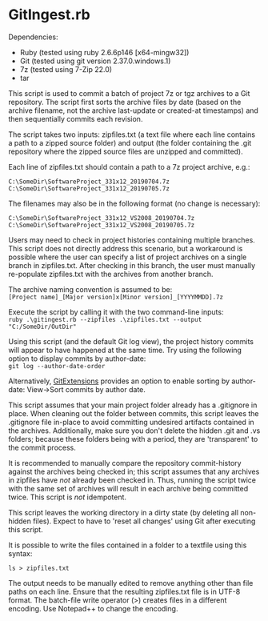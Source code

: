 # GitIngest.rb

Dependencies:
 * Ruby (tested using ruby 2.6.6p146 [x64-mingw32])
 * Git (tested using git version 2.37.0.windows.1)
 * 7z (tested using 7-Zip 22.0)
 * tar

This script is used to commit a batch of project 7z or tgz archives to a Git repository. The script first sorts the archive files by date (based on the archive filename, not the archive last-update or created-at timestamps) and then sequentially commits each revision.

The script takes two inputs: zipfiles.txt (a text file where each line contains a path to a zipped source folder) and output (the folder containing the .git repository where the zipped source files are unzipped and committed).

Each line of zipfiles.txt should contain a path to a 7z project archive, e.g.:

```
C:\SomeDir\SoftwareProject_331x12_20190704.7z
C:\SomeDir\SoftwareProject_331x12_20190705.7z
```

The filenames may also be in the following format (no change is necessary):

```
C:\SomeDir\SoftwareProject_331x12_VS2008_20190704.7z
C:\SomeDir\SoftwareProject_331x12_VS2008_20190705.7z
```

Users may need to check in project histories containing multiple branches. This script does not directly address this scenario, but a workaround is possible where the user can specify a list of project archives on a single branch in zipfiles.txt. After checking in this branch, the user must manually re-populate zipfiles.txt with the archives from another branch.

The archive naming convention is assumed to be:  
```[Project name]_[Major version]x[Minor version]_[YYYYMMDD].7z```

Execute the script by calling it with the two command-line inputs:  
```ruby .\gitingest.rb --zipfiles .\zipfiles.txt --output "C:/SomeDir/OutDir"```

Using this script (and the default Git log view), the project history commits will appear to have happened at the same time. Try using the following option to display commits by author-date:  
```git log --author-date-order```

Alternatively, [GitExtensions](http://gitextensions.github.io/) provides an option to enable sorting by author-date: View->Sort commits by author date.

This script assumes that your main project folder already has a .gitignore in place. When cleaning out the folder between commits, this script leaves the .gitignore file in-place to avoid committing undesired artifacts contained in the archives. Additionally, make sure you don't delete the hidden .git and .vs folders; because these folders being with a period, they are 'transparent' to the commit process.

It is recommended to manually compare the repository commit-history against the archives being checked in; this script assumes that any archives in zipfiles have *not* already 
been checked in. Thus, running the script twice with the same set of archives will result in each archive being committed twice. This script is *not* idempotent.

This script leaves the working directory in a dirty state (by deleting all non-hidden files). Expect to have to 'reset all changes' using Git after executing this script. 

It is possible to write the files contained in a folder to a textfile using this syntax:

```ls > zipfiles.txt```

The output needs to be manually edited to remove anything other than file paths on each line. Ensure that the resulting zipfiles.txt file is in UTF-8 format. The batch-file write operator (>) creates files in a different encoding. Use Notepad++ to change the encoding.

